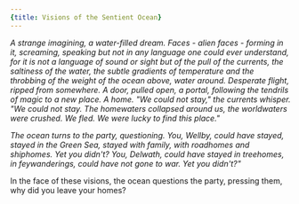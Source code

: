 ```yaml
---
{title: Visions of the Sentient Ocean}
---
```





*A strange imagining, a water-filled dream. Faces - alien faces - forming in it, screaming, speaking but not in any language one could ever understand, for it is not a language of sound or sight but of the pull of the currents, the saltiness of the water, the subtle gradients of temperature and the throbbing of the weight of the ocean above, water around. Desperate flight, ripped from somewhere. A door, pulled open, a portal, following the tendrils of magic to a new place. A home. "We could not stay," the currents whisper. "We could not stay. The homewaters collapsed around us, the worldwaters were crushed. We fled. We were lucky to find this place."*

*The ocean turns to the party, questioning. You, Wellby, could have stayed, stayed in the Green Sea, stayed with family, with roadhomes and shiphomes. Yet you didn't? You, Delwath, could have stayed in treehomes, in feywanderings, could have not gone to war. Yet you didn't?"*

In the face of these visions, the ocean questions the party, pressing them, why did you leave your homes? 

